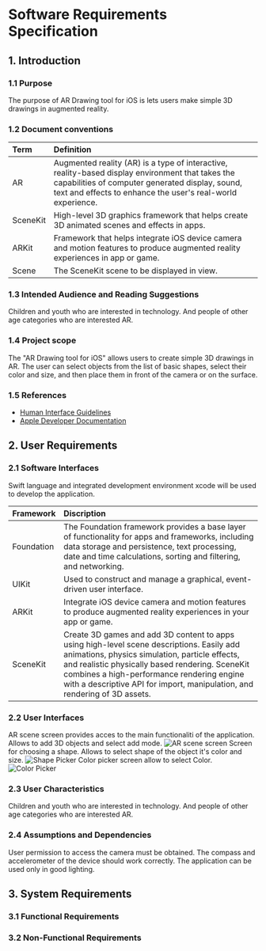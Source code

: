 # Software Requirements Specification

## 1. Introduction

### 1.1 Purpose
The purpose of AR Drawing tool for iOS is lets users make simple 3D drawings in augmented reality. 

### 1.2 Document conventions
| Term | Definition |
|:---|:---|
| AR | Augmented reality (AR) is a type of interactive, reality-based display environment that takes the capabilities of computer generated display, sound, text and effects to enhance the user's real-world experience. | 
| SceneKit | High-level 3D graphics framework that helps create 3D animated scenes and effects in apps. | 
| ARKit | Framework that helps integrate iOS device camera and motion features to produce augmented reality experiences in app or game. |
| Scene | The SceneKit scene to be displayed in view. |

### 1.3 Intended Audience and Reading Suggestions
Children and youth who are interested in technology. And people of other age categories who are interested AR.

### 1.4 Project scope
The "AR Drawing tool for iOS" allows users to create simple 3D drawings in AR. The user can select objects from the list of basic shapes, select their color and size, and then place them in front of the camera or on the surface.

### 1.5 References
* [Human Interface Guidelines](https://developer.apple.com/design/human-interface-guidelines/ios/overview/themes/)
* [Apple Developer Documentation](https://developer.apple.com/documentation)

## 2. User Requirements

### 2.1 Software Interfaces
Swift language and integrated development environment xcode will be used to develop the application.

| Framework | Discription |
|:---|:---|
| Foundation | The Foundation framework provides a base layer of functionality for apps and frameworks, including data storage and persistence, text processing, date and time calculations, sorting and filtering, and networking. |
| UIKit | Used to construct and manage a graphical, event-driven user interface. |
| ARKit | Integrate iOS device camera and motion features to produce augmented reality experiences in your app or game. |
| SceneKit | Create 3D games and add 3D content to apps using high-level scene descriptions. Easily add animations, physics simulation, particle effects, and realistic physically based rendering. SceneKit combines a high-performance rendering engine with a descriptive API for import, manipulation, and rendering of 3D assets. |

### 2.2 User Interfaces
AR scene screen provides acces to the main functionaliti of the application. Allows to add 3D objects and select add mode. 
![AR scene screen](../Images/Mockups/AR%20Drawing%20mockup1%20entity.png)
Screen for choosing a shape. Allows to select shape of the object it's color and size.
![Shape Picker](../Images/Mockups/ShapePicker.png)
Color picker screen allow to select Color.
![Color Picker](../Images/Mockups/ColorPicker.png)

### 2.3 User Characteristics
Children and youth who are interested in technology. And people of other age categories who are interested AR.

### 2.4 Assumptions and Dependencies
User permission to access the camera must be obtained.
The compass and accelerometer of the device should work correctly.
The application can be used only in good lighting.

## 3. System Requirements

### 3.1 Functional Requirements

### 3.2 Non-Functional Requirements
